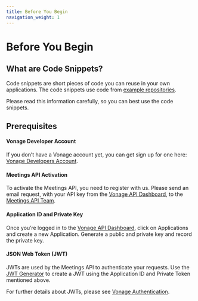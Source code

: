 ```yaml
---
title: Before You Begin
navigation_weight: 1
---
```


# Before You Begin

## What are Code Snippets?

Code snippets are short pieces of code you can reuse in your own applications.
The code snippets use code from [example repositories](https://github.com/topics/nexmo-quickstart).

Please read this information carefully, so you can best use the code snippets.  

## Prerequisites

#### Vonage Developer Account

If you don’t have a Vonage account yet, you can get sign up for one here: [Vonage Developers Account](https://dashboard.nexmo.com/sign-up?icid=tryitfree_api-developer-adp_nexmodashbdfreetrialsignup_nav).

#### Meetings API Activation

To activate the Meetings API, you need to register with us. Please send an email request, with your API key from the [Vonage API Dashboard](https://dashboard.nexmo.com), to the [Meetings API Team](mailto:meetings-api@vonage.com).

#### Application ID and Private Key

Once you’re logged in to the [Vonage API Dashboard](https://dashboard.nexmo.com), click on Applications and create a new Application. Generate a public and private key and record the private key.

#### JSON Web Token (JWT)

JWTs are used by the Meetings API to authenticate your requests. Use the [JWT Generator](https://developer.vonage.com/jwt) to create a JWT using the Application ID and Private Token mentioned above.

For further details about JWTs, please see [Vonage Authentication](/concepts/guides/authentication).
